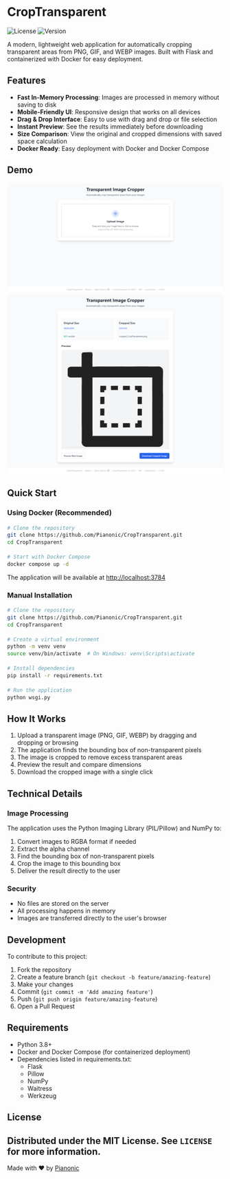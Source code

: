 # CropTransparent

![License](https://img.shields.io/github/license/Pianonic/CropTransparent)
![Version](https://img.shields.io/github/v/release/Pianonic/CropTransparent?include_prereleases)

A modern, lightweight web application for automatically cropping transparent areas from PNG, GIF, and WEBP images. Built with Flask and containerized with Docker for easy deployment.

## Features

- **Fast In-Memory Processing**: Images are processed in memory without saving to disk
- **Mobile-Friendly UI**: Responsive design that works on all devices
- **Drag & Drop Interface**: Easy to use with drag and drop or file selection
- **Instant Preview**: See the results immediately before downloading
- **Size Comparison**: View the original and cropped dimensions with saved space calculation
- **Docker Ready**: Easy deployment with Docker and Docker Compose

## Demo

![Screenshot1](/assets/Screenshot1.png)
![Screenshot1](/assets/Screenshot2.png)

## Quick Start

### Using Docker (Recommended)

```bash
# Clone the repository
git clone https://github.com/Pianonic/CropTransparent.git
cd CropTransparent

# Start with Docker Compose
docker compose up -d
```

The application will be available at [http://localhost:3784](http://localhost:3784)

### Manual Installation

```bash
# Clone the repository
git clone https://github.com/Pianonic/CropTransparent.git
cd CropTransparent

# Create a virtual environment
python -m venv venv
source venv/bin/activate  # On Windows: venv\Scripts\activate

# Install dependencies
pip install -r requirements.txt

# Run the application
python wsgi.py
```

## How It Works

1. Upload a transparent image (PNG, GIF, WEBP) by dragging and dropping or browsing
2. The application finds the bounding box of non-transparent pixels
3. The image is cropped to remove excess transparent areas
4. Preview the result and compare dimensions
5. Download the cropped image with a single click

## Technical Details

### Image Processing

The application uses the Python Imaging Library (PIL/Pillow) and NumPy to:
1. Convert images to RGBA format if needed
2. Extract the alpha channel
3. Find the bounding box of non-transparent pixels
4. Crop the image to this bounding box
5. Deliver the result directly to the user

### Security

- No files are stored on the server
- All processing happens in memory
- Images are transferred directly to the user's browser

## Development

To contribute to this project:

1. Fork the repository
2. Create a feature branch (`git checkout -b feature/amazing-feature`)
3. Make your changes
4. Commit (`git commit -m 'Add amazing feature'`)
5. Push (`git push origin feature/amazing-feature`)
6. Open a Pull Request

## Requirements

- Python 3.8+
- Docker and Docker Compose (for containerized deployment)
- Dependencies listed in requirements.txt:
  - Flask
  - Pillow
  - NumPy
  - Waitress
  - Werkzeug

## License

Distributed under the MIT License. See `LICENSE` for more information.
---

Made with ❤️ by [Pianonic](https://github.com/Pianonic)
